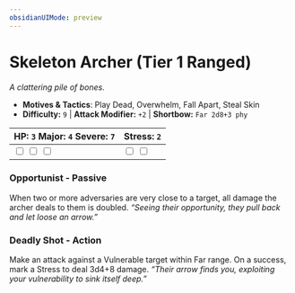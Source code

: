 ```yaml
---
obsidianUIMode: preview
---
```

# Skeleton Archer (Tier 1 Ranged)

*A clattering pile of bones.*

- **Motives & Tactics**: Play Dead, Overwhelm, Fall Apart, Steal Skin
- **Difficulty:** `9` | **Attack Modifier:** `+2` | **Shortbow:** `Far 2d8+3 phy`

| HP: `3` Major: `4` Severe: `7` | Stress: `2` |
|--|--|
|  <input type="checkbox" unchecked id="2516739d"> <input type="checkbox" unchecked id="32f5e2f2"> <input type="checkbox" unchecked id="bbe08fc4"> |  <input type="checkbox" unchecked id="9859a124"> <input type="checkbox" unchecked id="b1d2778d"> |

### Opportunist - Passive

When two or more adversaries are very close to a target, all damage the archer deals to them is doubled. *“Seeing their opportunity, they pull back and let loose an arrow.”*

### Deadly Shot - Action

Make an attack against a Vulnerable target within Far range. On a success, mark a Stress to deal 3d4+8 damage. *“Their arrow finds you, exploiting your vulnerability to sink itself deep.”*



